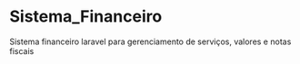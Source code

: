 # Sistema_Financeiro
 Sistema financeiro laravel para gerenciamento de serviços, valores e notas fiscais 
